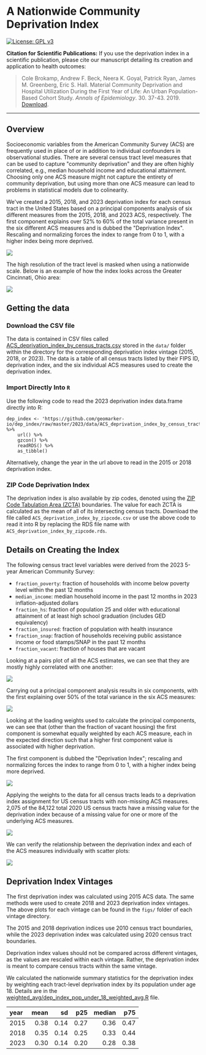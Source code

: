 # A Nationwide Community Deprivation Index

 [![License: GPL v3](https://img.shields.io/badge/License-GPL%20v3-blue.svg)](http://www.gnu.org/licenses/gpl-3.0)

**Citation for Scientific Publications:**  If you use the deprivation index in a scientific publication, please cite our manuscript detailing its creation and application to health outcomes:

> Cole Brokamp, Andrew F. Beck, Neera K. Goyal, Patrick Ryan, James M. Greenberg, Eric S. Hall. Material Community Deprivation and Hospital Utilization During the First Year of Life: An Urban Population-Based Cohort Study. *Annals of Epidemiology*. 30. 37-43. 2019. [Download](https://colebrokamp-website.s3.amazonaws.com/publications/Brokamp_AoE_2019.pdf).

--------------------------------------------

## Overview

Socioeconomic variables from the American Community Survey (ACS) are frequently used in place of or in addition to individual confounders in observational studies. There are several census tract level measures that can be used to capture "community deprivation" and they are often highly correlated, e.g., median household income and educational attainment. Choosing only one ACS measure might not capture the entirety of community deprivation, but using more than one ACS measure can lead to problems in statistical models due to colinearity. 

We've created a 2015, 2018, and 2023 deprivation index for each census tract in the United States based on a principal components analysis of six different measures from the 2015, 2018, and 2023 ACS, respectively. The first component explains over 52% to 60% of the total variance present in the six different ACS measures and is dubbed the "Deprivation Index". Rescaling and normalizing forces the index to range from 0 to 1, with a higher index being more deprived.

![](2015/figs/dep_index_nationwide_map.jpeg)

The high resolution of the tract level is masked when using a nationwide scale. Below is an example of how the index looks across the Greater Cincinnati, Ohio area:

![](2015/figs/deprivation_index_map_cincinnati.jpeg)

## Getting the data

### Download the CSV file

The data is contained in CSV files called [ACS_deprivation_index_by_census_tracts.csv](https://github.com/geomarker-io/dep_index/raw/master/2023/dataACS_deprivation_index_by_census_tracts.csv) stored in the `data/` folder within the directory for the corresponding deprivation index vintage (2015, 2018, or 2023). The data is a table of all census tracts listed by their FIPS ID, deprivation index, and the six individual ACS measures used to create the deprivation index.

### Import Directly Into `R`

Use the following code to read the 2023 deprivation index data.frame directly into R:

```
dep_index <- 'https://github.com/geomarker-io/dep_index/raw/master/2023/data/ACS_deprivation_index_by_census_tracts.rds' %>% 
    url() %>% 
    gzcon() %>% 
    readRDS() %>% 
    as_tibble()
```

Alternatively, change the year in the url above to read in the 2015 or 2018 deprivation index.

### ZIP Code Deprivation Index

The deprivation index is also available by zip codes, denoted using the [ZIP Code Tabulation Area (ZCTA)](https://en.wikipedia.org/wiki/ZIP_Code_Tabulation_Area) boundaries. The value for each ZCTA is calculated as the mean of all of its intersecting census tracts. Download the file called `ACS_deprivation_index_by_zipcode.csv` or use the above code to read it into R by replacing the RDS file name with `ACS_deprivation_index_by_zipcode.rds`.

## Details on Creating the Index

The following census tract level variables were derived from the 2023 5-year American Community Survey:

- `fraction_poverty`: fraction of households with income below poverty level within the past 12 months
- `median_income`: median household income in the past 12 months in 2023 inflation-adjusted dollars
- `fraction_hs`: fraction of population 25 and older with educational attainment of at least high school graduation (includes GED equivalency)
- `fraction_insured`: fraction of population with health insurance
- `fraction_snap`: fraction of households receiving public assistance income or food stamps/SNAP in the past 12 months
- `fraction_vacant`: fraction of houses that are vacant

Looking at a pairs plot of all the ACS estimates, we can see that they are mostly highly correlated with one another:

![](2023/figs/acs_data_pairs_plot.jpg)

Carrying out a principal component analysis results in six components, with the first explaining over 50% of the total variance in the six ACS measures:

![](2023/figs/variance_of_acs_explained_by_dep_index.jpg)

Looking at the loading weights used to calculate the principal components, we can see that (other than the fraction of vacant housing) the first component is somewhat equally weighted by each ACS measure, each in the expected direction such that a higher first component value is associated with higher deprivation.

The first component is dubbed the "Deprivation Index"; rescaling and normalizing forces the index to range from 0 to 1, with a higher index being more deprived.

![](2023/figs/acs_measure_weights_on_dep_index.jpg)

Applying the weights to the data for all census tracts leads to a deprivation index assignment for US census tracts with non-missing ACS measures. 2,075 of the 84,122 total 2020 US census tracts have a missing value for the deprivation index because of a missing value for one or more of the underlying ACS measures.

![](2023/figs/dep_index_density.jpg)

We can verify the relationship between the deprivation index and each of the ACS measures individually with scatter plots:

![](2023/figs/dep_index_and_acs_measures_xyplots.jpg)

## Deprivation Index Vintages

The first deprivation index was calculated using 2015 ACS data. The same methods were used to create 2018 and 2023 deprivation index vintages. The above plots for each vintage can be found in the `figs/` folder of each vintage directory.

The 2015 and 2018 deprivation indices use 2010 census tract boundaries, while the 2023 deprivation index was calculated using 2020 census tract boundaries.

Deprivation index values should not be compared across different vintages, as the values are rescaled within each vintage. Rather, the deprivation index is meant to compare census tracts within the same vintage.

We calculated the nationwide summary statistics for the deprivation index by weighting each tract-level deprivation index by its population under age 18. Details are in the [weighted_avg/dep_index_pop_under_18_weighted_avg.R](weighted_avg/dep_index_pop_under_18_weighted_avg.R) file.

|year | mean|   sd|  p25| median|  p75| 
|:----|----:|----:|----:|------:|----:| 
|2015 | 0.38| 0.14| 0.27|   0.36| 0.47| 
|2018 | 0.35| 0.14| 0.25|   0.33| 0.44| 
|2023 | 0.30| 0.14| 0.20|   0.28| 0.38|

